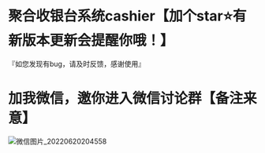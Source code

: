 # 聚合收银台系统cashier【加个star⭐有新版本更新会提醒你哦！】
『如您发现有bug，请及时反馈，感谢使用』
# 加我微信，邀你进入微信讨论群【备注来意】
![微信图片_20220620204558](https://user-images.githubusercontent.com/104113309/174604634-af485d8f-40b4-4bf4-992f-309d6e907c4f.jpg)
